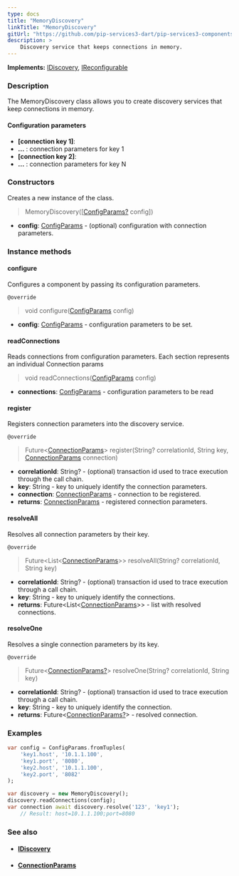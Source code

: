 ```yaml
---
type: docs
title: "MemoryDiscovery"
linkTitle: "MemoryDiscovery"
gitUrl: "https://github.com/pip-services3-dart/pip-services3-components-dart"
description: >
    Discovery service that keeps connections in memory.
---
```


**Implements:** [IDiscovery](../idiscovery), [IReconfigurable](../../../commons/config/ireconfigurable)

### Description

The MemoryDiscovery class allows you to create discovery services that keep connections in memory.


#### Configuration parameters

- **[connection key 1]**:
- **...** : connection parameters for key 1
- **[connection key 2]**:
- **...** : connection parameters for key N


### Constructors
Creates a new instance of the class.

> MemoryDiscovery([[ConfigParams?](../../../commons/config/config_params) config])

- **config**: [ConfigParams](../../../commons/config/config_params) - (optional) configuration with connection parameters.


### Instance methods

#### configure
Configures a component by passing its configuration parameters.

`@override`
> void configure([ConfigParams](../../../commons/config/config_params) config)

- **config**: [ConfigParams](../../../commons/config/config_params) - configuration parameters to be set.


#### readConnections
Reads connections from configuration parameters.
Each section represents an individual Connection params

> void readConnections([ConfigParams](../../../commons/config/config_params) config)

- **connections**: [ConfigParams](../../../commons/config/config_params) - configuration parameters to be read


#### register
Registers connection parameters into the discovery service.

`@override`
> Future<[ConnectionParams](../connection_params)> register(String? correlationId, String key, [ConnectionParams](../connection_params) connection)
- **correlationId**: String? - (optional) transaction id used to trace execution through the call chain.
- **key**: String - key to uniquely identify the connection parameters.
- **connection**: [ConnectionParams](../connection_params) - connection to be registered.
- **returns**: [ConnectionParams](../connection_params) - registered connection parameters.


#### resolveAll
Resolves all connection parameters by their key.

`@override`
> Future\<List\<[ConnectionParams](../connection_params)\>\> resolveAll(String? correlationId, String key)

- **correlationId**: String? - (optional) transaction id used to trace execution through a call chain.
- **key**: String - key to uniquely identify the connections.
- **returns**: Future\<List\<[ConnectionParams](../connection_params)\>\> - list with resolved connections.


#### resolveOne
Resolves a single connection parameters by its key.

`@override`
> Future<[ConnectionParams?](../connection_params)> resolveOne(String? correlationId, String key)

- **correlationId**: String? - (optional) transaction id used to trace execution through a call chain.
- **key**: String - key to uniquely identify the connection. 
- **returns**: Future<[ConnectionParams?](../connection_params)> - resolved connection.

### Examples

```dart
var config = ConfigParams.fromTuples(
    'key1.host', '10.1.1.100',
    'key1.port', '8080',
    'key2.host', '10.1.1.100',
    'key2.port', '8082'
);

var discovery = new MemoryDiscovery();
discovery.readConnections(config);
var connection await discovery.resolve('123', 'key1');
    // Result: host=10.1.1.100;port=8080
```

### See also
- #### [IDiscovery](../idiscovery)
- #### [ConnectionParams](../connection_params)

